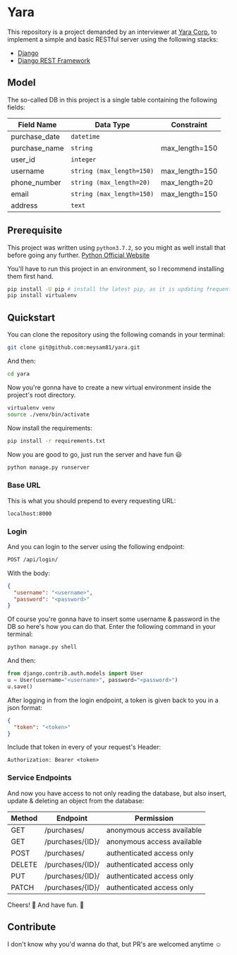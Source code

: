 # Yara
This repository is a project demanded by an interviewer at [Yara Corp.](https://yaramobile.com/) to implement a simple and basic RESTful server using the following stacks:
* [Django](https://www.djangoproject.com/)
* [Django REST Framework](https://www.django-rest-framework.org/)

## Model
The so-called DB in this project is a single table containing the following fields:


| Field Name    |  Data Type                 | Constraint       |
|---------------|--------------------------- |------------------|
| purchase_date |  `datetime`                |                  |
| purchase_name |  `string`                  | max_length=150   |
| user_id       |  `integer`                 |                  |
| username      |  `string (max_length=150)` | max_length=150   |
| phone_number  |  `string (max_length=20)`  | max_length=20    |
| email         |  `string (max_length=150)` | max_length=150   |
| address       |  `text`                    |                  |

## Prerequisite
This project was written using `python3.7.2`, so you might as well install that before going any further.
[Python Official Website](https://www.python.org/)

You'll have to run this project in an environment, so I recommend installing them first hand.
```bash
pip install -U pip # install the latest pip, as it is updating frequently
pip install virtualenv
```

## Quickstart
You can clone the repository using the following comands in your terminal:
```bash
git clone git@github.com:meysam81/yara.git
```

And then:
```bash
cd yara
```

Now you're gonna have to create a new virtual environment inside the project's root directory.
```bash
virtualenv venv
source ./venv/bin/activate
``` 

Now install the requirements:
```bash
pip install -r requirements.txt
```

Now you are good to go, just run the server and have fun :smiley:
```bash
python manage.py runserver
```
### Base URL
This is what you should prepend to every requesting URL:
```
localhost:8000
```
### Login
And you can login to the server using the following endpoint:
```bash
POST /api/login/
```

With the body:
```json
{
  "username": "<username>",
  "password": "<password>"
}
```

Of course you're gonna have to insert some username & password in the DB so here's how you can do that. Enter the following command in your terminal:
```bash
python manage.py shell
```

And then:
```python
from django.contrib.auth.models import User
u = User(username="<username>", password="<password>")
u.save()
```

After logging in from the login endpoint, a token is given back to you in a json format:
```json
{
  "token": "<token>"
}
```

Include that token in every of your request's Header:
```
Authorization: Bearer <token>
```
### Service Endpoints
And now you have access to not only reading the database, but also insert, update & deleting an object from the database:

| Method  | Endpoint                       | Permission                 |
| --------|--------------------------------|----------------------------|
| GET     | /purchases/                    | anonymous access available |
| GET     | /purchases/{ID}/               | anonymous access available |
| POST    | /purchases/                    | authenticated access only  |
| DELETE  | /purchases/{ID}/               | authenticated access only  |
| PUT     | /purchases/{ID}/               | authenticated access only  |
| PATCH   | /purchases/{ID}/               | authenticated access only  |

Cheers! :clinking_glasses: 
And have fun. :100: 

## Contribute
I don't know why you'd wanna do that, but PR's are welcomed anytime :relaxed:
